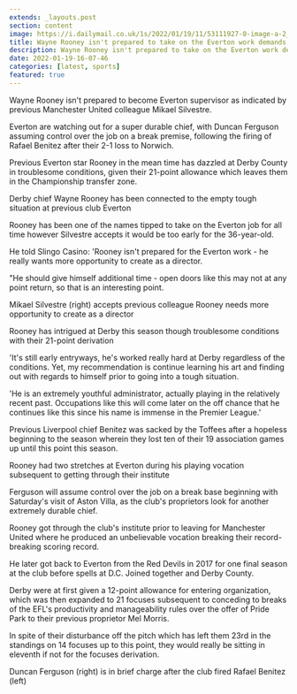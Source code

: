```yaml
---
extends: _layouts.post
section: content
image: https://i.dailymail.co.uk/1s/2022/01/19/11/53111927-0-image-a-2_1642592115098.jpg 
title: Wayne Rooney isn't prepared to take on the Everton work demands previous Man United partner 
description: Wayne Rooney isn't prepared to take on the Everton work demands previous Man United partner 
date: 2022-01-19-16-07-46 
categories: [latest, sports] 
featured: true 
--- 
```

Wayne Rooney isn't prepared to become Everton supervisor as indicated by previous Manchester United colleague Mikael Silvestre.

Everton are watching out for a super durable chief, with Duncan Ferguson assuming control over the job on a break premise, following the firing of Rafael Benitez after their 2-1 loss to Norwich.

Previous Everton star Rooney in the mean time has dazzled at Derby County in troublesome conditions, given their 21-point allowance which leaves them in the Championship transfer zone.

Derby chief Wayne Rooney has been connected to the empty tough situation at previous club Everton

Rooney has been one of the names tipped to take on the Everton job for all time however Silvestre accepts it would be too early for the 36-year-old.

He told Slingo Casino: 'Rooney isn't prepared for the Everton work - he really wants more opportunity to create as a director.

"He should give himself additional time - open doors like this may not at any point return, so that is an interesting point.

Mikael Silvestre (right) accepts previous colleague Rooney needs more opportunity to create as a director

Rooney has intrigued at Derby this season though troublesome conditions with their 21-point derivation

'It's still early entryways, he's worked really hard at Derby regardless of the conditions. Yet, my recommendation is continue learning his art and finding out with regards to himself prior to going into a tough situation.

'He is an extremely youthful administrator, actually playing in the relatively recent past. Occupations like this will come later on the off chance that he continues like this since his name is immense in the Premier League.'

Previous Liverpool chief Benitez was sacked by the Toffees after a hopeless beginning to the season wherein they lost ten of their 19 association games up until this point this season.

Rooney had two stretches at Everton during his playing vocation subsequent to getting through their institute

Ferguson will assume control over the job on a break base beginning with Saturday's visit of Aston Villa, as the club's proprietors look for another extremely durable chief.

Rooney got through the club's institute prior to leaving for Manchester United where he produced an unbelievable vocation breaking their record-breaking scoring record.

He later got back to Everton from the Red Devils in 2017 for one final season at the club before spells at D.C. Joined together and Derby County.

Derby were at first given a 12-point allowance for entering organization, which was then expanded to 21 focuses subsequent to conceding to breaks of the EFL's productivity and manageability rules over the offer of Pride Park to their previous proprietor Mel Morris.

In spite of their disturbance off the pitch which has left them 23rd in the standings on 14 focuses up to this point, they would really be sitting in eleventh if not for the focuses derivation.

Duncan Ferguson (right) is in brief charge after the club fired Rafael Benitez (left)